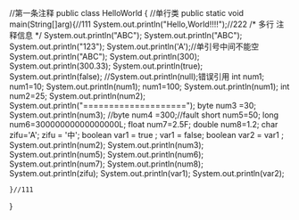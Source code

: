 //第一条注释
public class HelloWorld {	//单行类
	public static void main(String[]arg){//111
		System.out.println("Hello,World!!!!");//222
		/*
		多行
		注释信息
		*/
	System.out.println("ABC");
	System.out.println("ABC");
	System.out.println("123");
	System.out.println('A');//单引号中间不能空
	System.out.println("ABC");
	System.out.println(300);
	System.out.println(300.33);
	System.out.println(true);
	System.out.println(false);
	//System.out.println(null);错误引用
		int num1;
	num1=10;
		System.out.println(num1);
	num1=100;
		System.out.println(num1);
	int num2=25;
		System.out.println(num2);
		System.out.println("====================");
	byte num3 =30;
		System.out.println(num3);
		//byte num4 =300;//fault
	short  num5=50;
	long num6=30000000000000000L;
	float num7=2.5F;
	double num8=1.2;
	char zifu='A';
	zifu = '中';
	boolean var1 = true ;
	var1 = false;
	boolean var2 = var1 ;
	System.out.println(num2);
	System.out.println(num3);
	System.out.println(num5);
	System.out.println(num6);
	System.out.println(num7);
	System.out.println(num8);
	System.out.println(zifu);
	System.out.println(var1);
	System.out.println(var2);
	
	}//111
}
